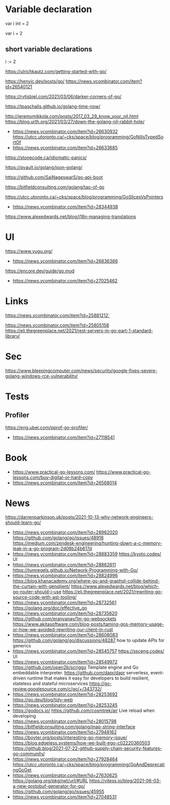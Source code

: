 # Variable declaration
var i int = 2

var i = 2

## short variable declarations
i := 2

https://ulrichkautz.com/getting-started-with-go/

https://henvic.dev/posts/go/
https://news.ycombinator.com/item?id=26540121

https://rytisbiel.com/2021/03/06/darker-corners-of-go/

https://tpaschalis.github.io/golang-time-now/

http://jeremymikkola.com/posts/2017_03_29_know_your_nil.html
https://blog.urth.org/2021/03/27/down-the-golang-nil-rabbit-hole/
* https://news.ycombinator.com/item?id=26630932
https://utcc.utoronto.ca/~cks/space/blog/programming/GoNilIsTypedSortOf
* https://news.ycombinator.com/item?id=26633685

https://stonecode.ca/idiomatic-panics/

https://qvault.io/golang/json-golang/

https://github.com/SaiNageswarS/go-api-boot

https://bitfieldconsulting.com/golang/tao-of-go

https://utcc.utoronto.ca/~cks/space/blog/programming/GoSlicesVsPointers
* https://news.ycombinator.com/item?id=28344938

https://www.alexedwards.net/blog/i18n-managing-translations

# UI
https://www.vugu.org/
* https://news.ycombinator.com/item?id=26836366

https://encore.dev/guide/go.mod
* https://news.ycombinator.com/item?id=27025462

# Links
https://news.ycombinator.com/item?id=25881212`

https://news.ycombinator.com/item?id=25805158 https://eli.thegreenplace.net/2021/rest-servers-in-go-part-1-standard-library/

# Sec

https://www.bleepingcomputer.com/news/security/google-fixes-severe-golang-windows-rce-vulnerability/

# Tests

## Profiler
https://eng.uber.com/pprof-go-profiler/
* https://news.ycombinator.com/item?id=27118541

# Book
* https://www.practical-go-lessons.com/  https://www.practical-go-lessons.com/buy-digital-or-hard-copy
 * https://news.ycombinator.com/item?id=26568014

# News
https://darrenparkinson.uk/posts/2021-10-13-why-network-engineers-should-learn-go/
* https://news.ycombinator.com/item?id=28962020
https://github.com/golang/go/issues/48918
https://medium.com/zendesk-engineering/hunting-down-a-c-memory-leak-in-a-go-program-2d08b24b617d
* https://news.ycombinator.com/item?id=28883359
https://kyoto.codes/ UI
* https://news.ycombinator.com/item?id=28862611
https://tumregels.github.io/Network-Programming-with-Go/
* https://news.ycombinator.com/item?id=28824996
https://blog.khanacademy.org/where-go-and-graphql-collide-behind-the-curtain-with-genqlient/
https://www.alexedwards.net/blog/which-go-router-should-i-use
https://eli.thegreenplace.net/2021/rewriting-go-source-code-with-ast-tooling/
* https://news.ycombinator.com/item?id=28732561
https://golang.org/doc/effective_go
* https://news.ycombinator.com/item?id=28735620
https://github.com/eranyanay/1m-go-websockets
https://www.akitasoftware.com/blog-posts/taming-gos-memory-usage-or-how-we-avoided-rewriting-our-client-in-rust
* https://news.ycombinator.com/item?id=28608083
https://github.com/golang/go/discussions/48287 how to update APIs for generics
* https://news.ycombinator.com/item?id=28545757
https://ssceng.codes/ UI
* https://news.ycombinator.com/item?id=28549972
https://github.com/open2b/scriggo Template engine and Go embeddable interpreter.
https://github.com/dapr/dapr serverless, event-driven runtime that makes it easy for developers to build resilient, stateless and stateful microservices
https://go-review.googlesource.com/c/go/+/343732/
* https://news.ycombinator.com/item?id=28253692
https://go.dev/blog/tidy-web
* https://news.ycombinator.com/item?id=28253245
 * https://godocs.io/
https://github.com/cosmtrek/air Live reload when developing
* https://news.ycombinator.com/item?id=28015798
https://bitfieldconsulting.com/golang/map-string-interface
* https://news.ycombinator.com/item?id=27948162
https://boyter.org/posts/interesting-go-memory-issue/
https://blog.edgeless.systems/how-we-built-ego-c02220360503
https://github.blog/2021-07-22-github-supply-chain-security-features-go-community/
* https://news.ycombinator.com/item?id=27928464
https://utcc.utoronto.ca/~cks/space/blog/programming/GoAndDeprecatingGoGet
* https://news.ycombinator.com/item?id=27630625
https://golang.org/pkg/net/url/#URL
https://vitess.io/blog/2021-06-03-a-new-protobuf-generator-for-go/
https://github.com/golang/go/issues/45955
* https://news.ycombinator.com/item?id=27048531